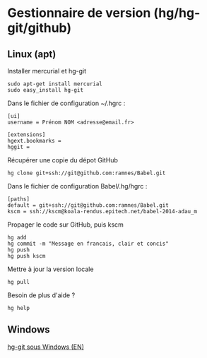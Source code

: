 Gestionnaire de version (hg/hg-git/github)
==========================================

Linux (apt)
-----------

Installer mercurial et hg-git

    sudo apt-get install mercurial
    sudo easy_install hg-git

Dans le fichier de configuration ~/.hgrc :

    [ui]
    username = Prénom NOM <adresse@email.fr>
    
    [extensions]
    hgext.bookmarks =
    hggit =

Récupérer une copie du dépot GitHub

    hg clone git+ssh://git@github.com:ramnes/Babel.git

Dans le fichier de configuration Babel/.hg/hgrc :

    [paths]
    default = git+ssh://git@github.com:ramnes/Babel.git
    kscm = ssh://kscm@koala-rendus.epitech.net/babel-2014-adau_m

Propager le code sur GitHub, puis kscm

    hg add
    hg commit -m "Message en francais, clair et concis"
    hg push
    hg push kscm

Mettre à jour la version locale

    hg pull

Besoin de plus d'aide ?

    hg help

Windows
-------

[hg-git sous Windows (EN)](http://candidcode.com/2010/01/12/a-guide-to-converting-from-mercurial-hg-to-git-on-a-windows-client/)